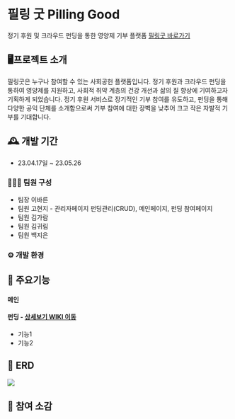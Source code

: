 # 필링 굿 Pilling Good
정기 후원 및 크라우드 펀딩을 통한 영양제 기부 플랫폼 [필링굿 바로가기](http://146.56.162.80/)

## 🖥️프로젝트 소개
필링굿은 누구나 참여할 수 있는 사회공헌 플랫폼입니다. 정기 후원과 크라우드 펀딩을 통하여 영양제를 지원하고, 사회적 취약 계층의 건강 개선과 삶의 질 향상에 기여하고자 기획하게 되었습니다. 
정기 후원 서비스로 장기적인 기부 참여를 유도하고, 펀딩을 통해 다양한 공익 단체를 소개함으로써 기부 참여에 대한 장벽을 낮추어 크고 작은 자발적 기부를 기대합니다.





## 🕰️ 개발 기간
- 23.04.17일 ~ 23.05.26

### 🧑‍🤝‍🧑 팀원 구성
- 팀장 이바른
- 팀원 고현지 - 관리자페이지 펀딩관리(CRUD), 메인페이지, 펀딩 참여페이지
- 팀원 김가람
- 팀원 김귀림
- 팀원 백지은

### ⚙️ 개발 환경


## 📌 주요기능

#### 메인

#### 펀딩 - [상세보기 WIKI 이동](https://github.com/fatrugi/ks46team4/wiki/%EC%A3%BC%EC%9A%94-%EA%B8%B0%EB%8A%A5-%EC%86%8C%EA%B0%9C(%ED%8E%80%EB%94%A9))
- 기능1
- 기능2

## 📌 ERD

<p>
  <img src="https://github.com/fatrugi/ks46team4/assets/123074059/ed10fb23-1b52-4596-a05e-47474b422027">
</p>


## 💬 참여 소감
